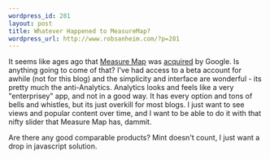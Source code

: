 ```yaml
--- 
wordpress_id: 281
layout: post
title: Whatever Happened to MeasureMap?
wordpress_url: http://www.robsanheim.com/?p=281
---
```

It seems like ages ago that <a href="http://measuremap.com">Measure Map</a> was <a href="http://www.veen.com/jeff/archives/000855.html">acquired</a> by Google.  Is anything going to come of that?  I've had access to a beta account for awhile (not for this blog) and the simplicity and interface are wonderful - its pretty much the anti-Analytics.  Analytics looks and feels like a very "enterprisey" app, and not in a good way.  It has every option and tons of bells and whistles, but its just overkill for most blogs.  I just want to see views and popular content over time, and I want to be able to do it with that nifty slider that Measure Map has, dammit.

Are there any good comparable products?  Mint doesn't count, I just want a drop in javascript solution.
